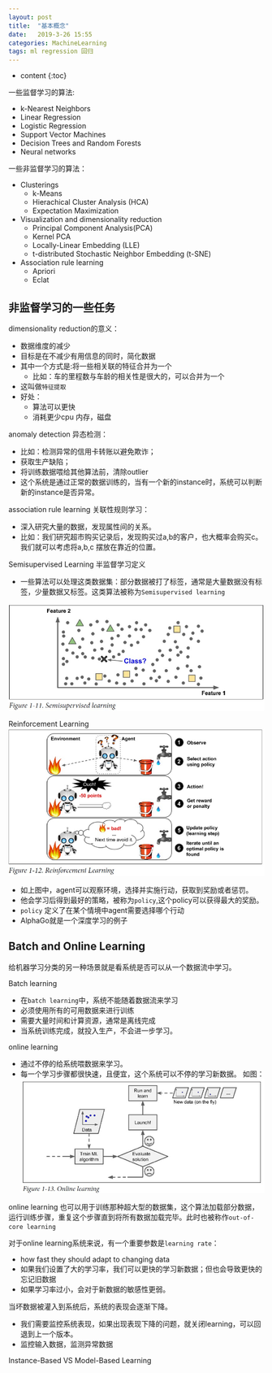 ```yaml
---
layout: post
title:  "基本概念"
date:   2019-3-26 15:55
categories: MachineLearning
tags: ml regression 回归
---
```


* content
{:toc}


一些监督学习的算法:
- k-Nearest Neighbors
- Linear Regression
- Logistic Regression
- Support Vector Machines
- Decision Trees and Random Forests
- Neural networks

一些非监督学习的算法：
- Clusterings
    - k-Means
    - Hierachical Cluster Analysis (HCA)
    - Expectation Maximization
- Visualization and dimensionality reduction
    - Principal Component Analysis(PCA)
    - Kernel PCA
    - Locally-Linear Embedding (LLE)
    - t-distributed Stochastic Neighbor Embedding (t-SNE)
- Association rule learning
    - Apriori
    - Eclat



## 非监督学习的一些任务
dimensionality reduction的意义：
- 数据维度的减少
- 目标是在不减少有用信息的同时，简化数据
- 其中一个方式是:将一些相关联的特征合并为一个
    - 比如：车的里程数与车龄的相关性是很大的，可以合并为一个
- 这叫做`特征提取`
- 好处：
    - 算法可以更快
    - 消耗更少cpu 内存，磁盘

anomaly detection 异态检测：
- 比如：检测异常的信用卡转账以避免欺诈；
- 获取生产缺陷；
- 将训练数据喂给其他算法前，清除outlier
- 这个系统是通过正常的数据训练的，当有一个新的instance时，系统可以判断新的instance是否异常。

association rule learning 关联性规则学习：
- 深入研究大量的数据，发现属性间的关系。
- 比如：我们研究超市购买记录后，发现购买过a,b的客户，也大概率会购买c。我们就可以考虑将a,b,c 摆放在靠近的位置。

Semisupervised Learning 半监督学习定义
- 一些算法可以处理这类数据集：部分数据被打了标签，通常是大量数据没有标签，少量数据又标签。这类算法被称为`Semisupervised learning`

![](https://github.com/felix0913/felix0913.github.io/blob/master/_pic/semisupervisedlearning.jpg?raw=true)

Reinforcement Learning
![](https://github.com/felix0913/felix0913.github.io/blob/master/_pic/reinforcement.jpg?raw=true)
- 如上图中，agent可以观察环境，选择并实施行动，获取到奖励或者惩罚。
- 他会学习后得到最好的策略，被称为`policy`,这个policy可以获得最大的奖励。
- `policy` 定义了在某个情境中agent需要选择哪个行动
- AlphaGo就是一个深度学习的例子

## Batch and Online Learning
给机器学习分类的另一种场景就是看系统是否可以从一个数据流中学习。

Batch learning
- 在`batch learning`中，系统不能随着数据流来学习
- 必须使用所有的可用数据来进行训练
- 需要大量时间和计算资源，通常是离线完成
- 当系统训练完成，就投入生产，不会进一步学习。


online learning
- 通过不停的给系统喂数据来学习。
- 每一个学习步骤都很快速，且便宜，这个系统可以不停的学习新数据。
如图：
![](https://github.com/felix0913/felix0913.github.io/blob/master/_pic/onlinelearning.jpg?raw=true)

online learning 也可以用于训练那种超大型的数据集，这个算法加载部分数据，运行训练步骤，重复这个步骤直到将所有数据加载完毕。此时也被称作`out-of-core learning`

对于online learning系统来说，有一个重要参数是`learning rate`：
- how fast they should adapt to changing data
- 如果我们设置了大的学习率，我们可以更快的学习新数据；但也会导致更快的忘记旧数据
- 如果学习率过小，会对于新数据的敏感性更弱。

当坏数据被灌入到系统后，系统的表现会逐渐下降。
- 我们需要监控系统表现，如果出现表现下降的问题，就关闭learning，可以回退到上一个版本。
- 监控输入数据，监测异常数据

Instance-Based VS Model-Based Learning
